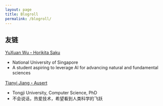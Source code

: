 ```yaml
---
layout: page
title: Blogroll
permalink: /blogroll/
---
```


## 友链


[YuXuan Wu・Horikita Saku](https://horikitasaku.github.io/)

- National University of Singapore
- A student aspiring to leverage AI for advancing natural and fundamental sciences

[Tianyi Jiang・Ausert](https://ausertdream.github.io/)

- Tongji University, Computer Science, PhD
- 不会说话，热爱技术，希望看到人类科学的飞跃
